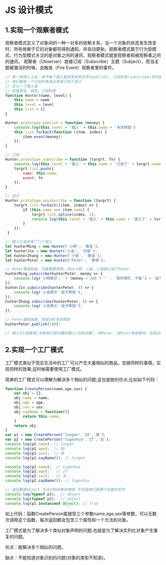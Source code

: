 # JS 设计模式

## 1.实现一个观察者模式

观察者模式定义了对象间的一种一对多的依赖关系，当一个对象的状态发生改变时，所有依赖于它的对象都将得到通知，并自动更新。观察者模式属于行为型模式，行为型模式关注的是对象之间的通讯，观察者模式就是观察者和被观察者之间的通讯。
观察者（Observer）直接订阅（Subscribe）主题（Subject），而当主题被激活的时候，会触发（Fire Event）观察者里的事件。

```js
// 有一家猎人工会，其中每个猎人都具有发布任务(publish)，订阅任务(subscribe)的功能
// 他们都有一个订阅列表来记录谁订阅了自己
// 定义一个猎人类
// 包括姓名，级别，订阅列表
function Hunter(name, level) {
    this.name = name
    this.level = level
    this.list = []
}

Hunter.prototype.publish = function (money) {
    console.log(this.level + '猎人' + this.name + '寻求帮助')
    this.list.forEach(function (item, index) {
        item.event(money);
    });
}

// 订阅
Hunter.prototype.subscribe = function (targrt, fn) {
    console.log(this.level + '猎人' + this.name + '订阅了' + targrt.name)
    targrt.list.push({
        name: this.name,
        event: fn
    });
}

// 退订
Hunter.prototype.unsubscribe = function (targrt) {
    targrt.list.forEach((item, index) => {
        if (this.name === item.name) {
            targrt.list.splice(index, 1);
            console.log(this.level + '猎人' + this.name + '退订了' + targrt.name)
        }
    });
 }

// 猎人工会走来了几个猎人
let hunterMing = new Hunter('小明', '黄金');
let hunterJin = new Hunter('小金', '白银');
let hunterZhang = new Hunter('小张', '黄金');
let hunterPeter = new Hunter('Peter', '青铜');

// Peter等级较低，可能需要帮助，所以小明，小金，小张都订阅了Peter
hunterMing.subscribe(hunterPeter, money => {
    console.log('小明表示：' + (money > 200 ? '' : '暂时很忙，不能') + '给予帮助');
});
hunterJin.subscribe(hunterPeter, () => {
    console.log('小金表示：给予帮助');
});
hunterZhang.subscribe(hunterPeter, () => {
    console.log('小张表示：给予帮助');
});

// Peter遇到困难，赏金198寻求帮助
hunterPeter.publish(198);

// 猎人们(观察者)关联他们感兴趣的猎人(目标对象)，如Peter，当Peter有困难时，会自动通知给他们（观察者）
```

## 2.实现一个工厂模式
工厂模式类似于现实生活中的工厂可以产生大量相似的商品，去做同样的事情，实现同样的效果;这时候需要使用工厂模式。

简单的工厂模式可以理解为解决多个相似的问题;这也是她的优点;比如如下代码：

```js
function CreatePerson(name,age,sex) {
    var obj = {};
    obj.name = name;
    obj.age = age;
    obj.sex = sex;
    obj.sayName = function(){
        return this.name;
    }
    return obj;
}
var p1 = new CreatePerson("longen",'28','男');
var p2 = new CreatePerson("tugenhua",'27','女');
console.log(p1.name); // longen
console.log(p1.age);  // 28
console.log(p1.sex);  // 男
console.log(p1.sayName()); // longen

console.log(p2.name);  // tugenhua
console.log(p2.age);   // 27
console.log(p2.sex);   // 女
console.log(p2.sayName()); // tugenhua

// 返回都是object 无法识别对象的类型 不知道他们是哪个对象的实列
console.log(typeof p1);  // object
console.log(typeof p2);  // object
console.log(p1 instanceof Object); // true
```

如上代码：函数CreatePerson能接受三个参数name,age,sex等参数，可以无数次调用这个函数，每次返回都会包含三个属性和一个方法的对象。

工厂模式是为了解决多个类似对象声明的问题;也就是为了解决实列化对象产生重复的问题。

优点：能解决多个相似的问题。

缺点：不能知道对象识别的问题(对象的类型不知道)。
